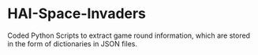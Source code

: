 # HAI-Space-Invaders
Coded Python Scripts to extract game round information, which are stored in the form of dictionaries in JSON files. 
